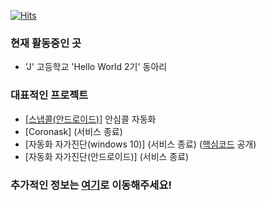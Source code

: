 [![Hits](https://hits.seeyoufarm.com/api/count/incr/badge.svg?url=https%3A%2F%2Fgithub.com%2FSeHuyun-Kim04)](https://hits.seeyoufarm.com)

### 현재 활동중인 곳
- 'J' 고등학교 'Hello World 2기' 동아리

### 대표적인 프로젝트
 - [[스냅콜(안드로이드)](https://play.google.com/store/apps/details?id=com.makerksh.autosafecall)] 안심콜 자동화
 - [Coronask] (서비스 종료)
 - [자동화 자가진단(windows 10)] (서비스 종료) ([핵심코드](https://github.com/SeHuyun-Kim04/Auto-Self-Check) 공개) 
 - [자동화 자가진단(안드로이드)] (서비스 종료)
 
### 추가적인 정보는 [여기](https://sehuyun-kim04.github.io/)로 이동해주세요!
